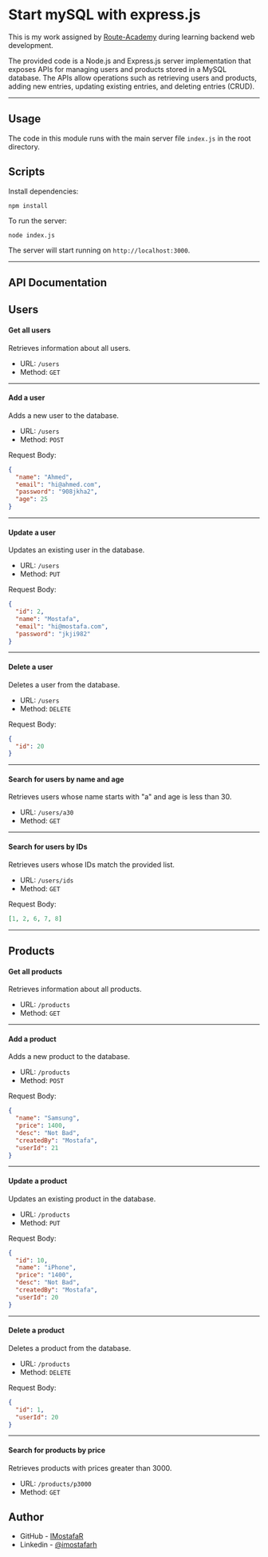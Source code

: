 # Start mySQL with express.js

This is my work assigned by [Route-Academy](https://www.linkedin.com/company/routeacademy/mycompany/) during learning backend web development.

The provided code is a Node.js and Express.js server implementation that exposes APIs for managing users and products stored in a MySQL database. The APIs allow operations such as retrieving users and products, adding new entries, updating existing entries, and deleting entries (CRUD).

---

## Usage

The code in this module runs with the main server file `index.js` in the root directory.

## Scripts

Install dependencies:

```shell
npm install
```

To run the server:

```shell
node index.js
```

The server will start running on `http://localhost:3000`.

---

## API Documentation

## Users

#### Get all users

Retrieves information about all users.

- URL: `/users`
- Method: `GET`

---

#### Add a user

Adds a new user to the database.

- URL: `/users`
- Method: `POST`

Request Body:

```json
{
  "name": "Ahmed",
  "email": "hi@ahmed.com",
  "password": "908jkha2",
  "age": 25
}
```

---

#### Update a user

Updates an existing user in the database.

- URL: `/users`
- Method: `PUT`

Request Body:

```json
{
  "id": 2,
  "name": "Mostafa",
  "email": "hi@mostafa.com",
  "password": "jkji982"
}
```

---

#### Delete a user

Deletes a user from the database.

- URL: `/users`
- Method: `DELETE`

Request Body:

```json
{
  "id": 20
}
```

---

#### Search for users by name and age

Retrieves users whose name starts with "a" and age is less than 30.

- URL: `/users/a30`
- Method: `GET`

---

#### Search for users by IDs

Retrieves users whose IDs match the provided list.

- URL: `/users/ids`
- Method: `GET`

Request Body:

```json
[1, 2, 6, 7, 8]
```

---

## Products

#### Get all products

Retrieves information about all products.

- URL: `/products`
- Method: `GET`

---

#### Add a product

Adds a new product to the database.

- URL: `/products`
- Method: `POST`

Request Body:

```json
{
  "name": "Samsung",
  "price": 1400,
  "desc": "Not Bad",
  "createdBy": "Mostafa",
  "userId": 21
}
```

---

#### Update a product

Updates an existing product in the database.

- URL: `/products`
- Method: `PUT`

Request Body:

```json
{
  "id": 10,
  "name": "iPhone",
  "price": "1400",
  "desc": "Not Bad",
  "createdBy": "Mostafa",
  "userId": 20
}
```

---

#### Delete a product

Deletes a product from the database.

- URL: `/products`
- Method: `DELETE`

Request Body:

```json
{
  "id": 1,
  "userId": 20
}
```

---

#### Search for products by price

Retrieves products with prices greater than 3000.

- URL: `/products/p3000`
- Method: `GET`

## Author

- GitHub - [IMostafaR](https://github.com/IMostafaR)
- Linkedin - [@imostafarh](https://www.linkedin.com/in/imostafarh/)
